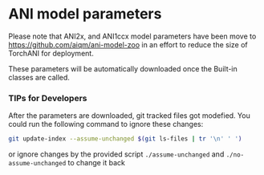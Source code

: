 # ANI model parameters 

Please note that ANI2x, and ANI1ccx model parameters have been move to https://github.com/aiqm/ani-model-zoo in an effort to reduce the size of TorchANI for deployment.

These parameters will be automatically downloaded once the Built-in classes are called.


### TIPs for Developers
After the parameters are downloaded, git tracked files got modefied. You could run the following command to ignore these changes:
```bash
git update-index --assume-unchanged $(git ls-files | tr '\n' ' ')
```
or ignore changes by the provided script `./assume-unchanged`  and `./no-assume-unchanged` to change it back